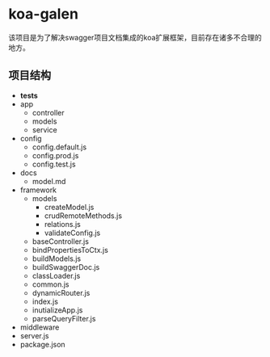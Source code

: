 # koa-galen

该项目是为了解决swagger项目文档集成的koa扩展框架，目前存在诸多不合理的地方。

## 项目结构

* __tests__
* app
  * controller
  * models
  * service
* config
  * config.default.js
  * config.prod.js
  * config.test.js
* docs
  * model.md
* framework
  * models
    * createModel.js
    * crudRemoteMethods.js
    * relations.js
    * validateConfig.js
  * baseController.js
  * bindPropertiesToCtx.js
  * buildModels.js
  * buildSwaggerDoc.js
  * classLoader.js
  * common.js
  * dynamicRouter.js
  * index.js
  * inutializeApp.js
  * parseQueryFilter.js
* middleware
* server.js
* package.json
